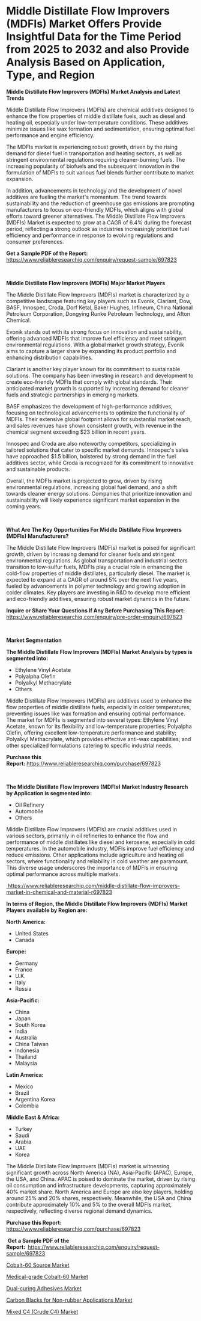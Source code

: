 <p><h1>Middle Distillate Flow Improvers (MDFIs) Market Offers Provide Insightful Data for the Time Period from 2025 to 2032 and also Provide Analysis Based on Application, Type, and Region</h1></p><p><strong>Middle Distillate Flow Improvers (MDFIs) Market Analysis and Latest Trends</strong></p>
<p><p>Middle Distillate Flow Improvers (MDFIs) are chemical additives designed to enhance the flow properties of middle distillate fuels, such as diesel and heating oil, especially under low-temperature conditions. These additives minimize issues like wax formation and sedimentation, ensuring optimal fuel performance and engine efficiency.</p><p>The MDFIs market is experiencing robust growth, driven by the rising demand for diesel fuel in transportation and heating sectors, as well as stringent environmental regulations requiring cleaner-burning fuels. The increasing popularity of biofuels and the subsequent innovation in the formulation of MDFIs to suit various fuel blends further contribute to market expansion.</p><p>In addition, advancements in technology and the development of novel additives are fueling the market's momentum. The trend towards sustainability and the reduction of greenhouse gas emissions are prompting manufacturers to focus on eco-friendly MDFIs, which aligns with global efforts toward greener alternatives. The Middle Distillate Flow Improvers (MDFIs) Market is expected to grow at a CAGR of 6.4% during the forecast period, reflecting a strong outlook as industries increasingly prioritize fuel efficiency and performance in response to evolving regulations and consumer preferences.</p></p>
<p><strong>Get a Sample PDF of the Report:&nbsp;</strong> <a href="https://www.reliableresearchiq.com/enquiry/request-sample/697823?utm_campaign=120&utm_medium=2&utm_source=Github&utm_content=ia&utm_term=02042025&utm_id=middle-distillate-flow-improvers-mdfis">https://www.reliableresearchiq.com/enquiry/request-sample/697823</a></p>
<p>&nbsp;</p>
<p><strong>Middle Distillate Flow Improvers (MDFIs) Major Market Players</strong></p>
<p><p>The Middle Distillate Flow Improvers (MDFIs) market is characterized by a competitive landscape featuring key players such as Evonik, Clariant, Dow, BASF, Innospec, Croda, Dorf Ketal, Baker Hughes, Infineum, China National Petroleum Corporation, Dongying Runke Petroleum Technology, and Afton Chemical. </p><p>Evonik stands out with its strong focus on innovation and sustainability, offering advanced MDFIs that improve fuel efficiency and meet stringent environmental regulations. With a global market growth strategy, Evonik aims to capture a larger share by expanding its product portfolio and enhancing distribution capabilities.</p><p>Clariant is another key player known for its commitment to sustainable solutions. The company has been investing in research and development to create eco-friendly MDFIs that comply with global standards. Their anticipated market growth is supported by increasing demand for cleaner fuels and strategic partnerships in emerging markets.</p><p>BASF emphasizes the development of high-performance additives, focusing on technological advancements to optimize the functionality of MDFIs. Their extensive global footprint allows for substantial market reach, and sales revenues have shown consistent growth, with revenue in the chemical segment exceeding $23 billion in recent years.</p><p>Innospec and Croda are also noteworthy competitors, specializing in tailored solutions that cater to specific market demands. Innospec's sales have approached $1.5 billion, bolstered by strong demand in the fuel additives sector, while Croda is recognized for its commitment to innovative and sustainable products.</p><p>Overall, the MDFIs market is projected to grow, driven by rising environmental regulations, increasing global fuel demand, and a shift towards cleaner energy solutions. Companies that prioritize innovation and sustainability will likely experience significant market expansion in the coming years.</p></p>
<p>&nbsp;</p>
<p><strong>What Are The Key Opportunities For Middle Distillate Flow Improvers (MDFIs) Manufacturers?</strong></p>
<p><p>The Middle Distillate Flow Improvers (MDFIs) market is poised for significant growth, driven by increasing demand for cleaner fuels and stringent environmental regulations. As global transportation and industrial sectors transition to low-sulfur fuels, MDFIs play a crucial role in enhancing the cold-flow properties of middle distillates, particularly diesel. The market is expected to expand at a CAGR of around 5% over the next five years, fueled by advancements in polymer technology and growing adoption in colder climates. Key players are investing in R&D to develop more efficient and eco-friendly additives, ensuring robust market dynamics in the future.</p></p>
<p><strong>Inquire or Share Your Questions If Any Before Purchasing This Report:</strong> <a href="https://www.reliableresearchiq.com/enquiry/pre-order-enquiry/697823?utm_campaign=120&utm_medium=2&utm_source=Github&utm_content=ia&utm_term=02042025&utm_id=middle-distillate-flow-improvers-mdfis">https://www.reliableresearchiq.com/enquiry/pre-order-enquiry/697823</a></p>
<p>&nbsp;</p>
<p><strong>Market Segmentation</strong></p>
<p><strong>The Middle Distillate Flow Improvers (MDFIs) Market Analysis by types is segmented into:</strong></p>
<p><ul><li>Ethylene Vinyl Acetate</li><li>Polyalpha Olefin</li><li>Polyalkyl Methacrylate</li><li>Others</li></ul></p>
<p><p>Middle Distillate Flow Improvers (MDFIs) are additives used to enhance the flow properties of middle distillate fuels, especially in colder temperatures, preventing issues like wax formation and ensuring optimal performance. The market for MDFIs is segmented into several types: Ethylene Vinyl Acetate, known for its flexibility and low-temperature properties; Polyalpha Olefin, offering excellent low-temperature performance and stability; Polyalkyl Methacrylate, which provides effective anti-wax capabilities; and other specialized formulations catering to specific industrial needs.</p></p>
<p><strong>Purchase this Report:&nbsp;</strong><a href="https://www.reliableresearchiq.com/purchase/697823?utm_campaign=120&utm_medium=2&utm_source=Github&utm_content=ia&utm_term=02042025&utm_id=middle-distillate-flow-improvers-mdfis">https://www.reliableresearchiq.com/purchase/697823</a></p>
<p>&nbsp;</p>
<p><strong>The Middle Distillate Flow Improvers (MDFIs) Market Industry Research by Application is segmented into:</strong></p>
<p><ul><li>Oil Refinery</li><li>Automobile</li><li>Others</li></ul></p>
<p><p>Middle Distillate Flow Improvers (MDFIs) are crucial additives used in various sectors, primarily in oil refineries to enhance the flow and performance of middle distillates like diesel and kerosene, especially in cold temperatures. In the automobile industry, MDFIs improve fuel efficiency and reduce emissions. Other applications include agriculture and heating oil sectors, where functionality and reliability in cold weather are paramount. This diverse usage underscores the importance of MDFIs in ensuring optimal performance across multiple markets.</p></p>
<p><a href="https://www.reliableresearchiq.com/middle-distillate-flow-improvers-market-in-chemical-and-material-r697823?utm_campaign=120&utm_medium=2&utm_source=Github&utm_content=ia&utm_term=02042025&utm_id=middle-distillate-flow-improvers-mdfis">&nbsp;https://www.reliableresearchiq.com/middle-distillate-flow-improvers-market-in-chemical-and-material-r697823</a></p>
<p><strong>In terms of Region, the Middle Distillate Flow Improvers (MDFIs) Market Players available by Region are:</strong></p>
<p>
    <p> <strong> North America: </strong>
        <ul>
            <li>United States</li>
            <li>Canada</li>
        </ul>
        </p> 
    <p> <strong> Europe: </strong>
        <ul>
            <li>Germany</li>
            <li>France</li>
            <li>U.K.</li>
            <li>Italy</li>
            <li>Russia</li>
        </ul>
        </p> 
    <p> <strong> Asia-Pacific: </strong>
        <ul>
            <li>China</li>
            <li>Japan</li>
            <li>South Korea</li>
            <li>India</li>
            <li>Australia</li>
            <li>China Taiwan</li>
            <li>Indonesia</li>
            <li>Thailand</li>
            <li>Malaysia</li>
        </ul>
        </p> 
    <p> <strong> Latin America: </strong>
        <ul>
            <li>Mexico</li>
            <li>Brazil</li>
            <li>Argentina Korea</li>
            <li>Colombia</li>
        </ul>
        </p> 
    <p> <strong> Middle East & Africa: </strong>
        <ul>
            <li>Turkey</li>
            <li>Saudi</li>
            <li>Arabia</li>
            <li>UAE</li>
            <li>Korea</li>
        </ul>
    </p>
    </p>
<p><p>The Middle Distillate Flow Improvers (MDFIs) market is witnessing significant growth across North America (NA), Asia-Pacific (APAC), Europe, the USA, and China. APAC is poised to dominate the market, driven by rising oil consumption and infrastructure developments, capturing approximately 40% market share. North America and Europe are also key players, holding around 25% and 20% shares, respectively. Meanwhile, the USA and China contribute approximately 10% and 5% to the overall MDFIs market, respectively, reflecting diverse regional demand dynamics.</p></p>
<p><strong>Purchase this Report: </strong><a href="https://www.reliableresearchiq.com/purchase/697823?utm_campaign=120&utm_medium=2&utm_source=Github&utm_content=ia&utm_term=02042025&utm_id=middle-distillate-flow-improvers-mdfis">https://www.reliableresearchiq.com/purchase/697823</a></p>
<p>&nbsp;<strong>Get a Sample PDF of the Report:&nbsp;&nbsp;</strong><a href="https://www.reliableresearchiq.com/enquiry/request-sample/697823?utm_campaign=120&utm_medium=2&utm_source=Github&utm_content=ia&utm_term=02042025&utm_id=middle-distillate-flow-improvers-mdfis">https://www.reliableresearchiq.com/enquiry/request-sample/697823</a></p>
<p><strong></strong></p>
<p><p><a href="https://github.com/kabotcaddoub/Market-Research-Report-List-1/blob/main/cobalt-60-source-market.md?utm_campaign=120&utm_medium=2&utm_source=Github&utm_content=ia&utm_term=02042025&utm_id=middle-distillate-flow-improvers-mdfis">Cobalt-60 Source Market</a></p><p><a href="https://github.com/forttgoddym7/Market-Research-Report-List-1/blob/main/medical-grade-cobalt-60-market.md?utm_campaign=120&utm_medium=2&utm_source=Github&utm_content=ia&utm_term=02042025&utm_id=middle-distillate-flow-improvers-mdfis">Medical-grade Cobalt-60 Market</a></p><p><a href="https://github.com/nicoytabiz7/Market-Research-Report-List-1/blob/main/dual-curing-adhesives-market.md?utm_campaign=120&utm_medium=2&utm_source=Github&utm_content=ia&utm_term=02042025&utm_id=middle-distillate-flow-improvers-mdfis">Dual-curing Adhesives Market</a></p><p><a href="https://github.com/kimomeifbnu26/Market-Research-Report-List-1/blob/main/carbon-blacks-for-non-rubber-applications-market.md?utm_campaign=120&utm_medium=2&utm_source=Github&utm_content=ia&utm_term=02042025&utm_id=middle-distillate-flow-improvers-mdfis">Carbon Blacks for Non-rubber Applications Market</a></p><p><a href="https://github.com/daddskokenk4/Market-Research-Report-List-1/blob/main/mixed-c4-crude-c4-market.md?utm_campaign=120&utm_medium=2&utm_source=Github&utm_content=ia&utm_term=02042025&utm_id=middle-distillate-flow-improvers-mdfis">Mixed C4 (Crude C4) Market</a></p></p>